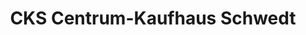 ---
title: "CKS Centrum-Kaufhaus Schwedt"
url: /schwedt-oder/cks-centrum-kaufhaus-schwedt/
shop: Einkaufszentrum
---